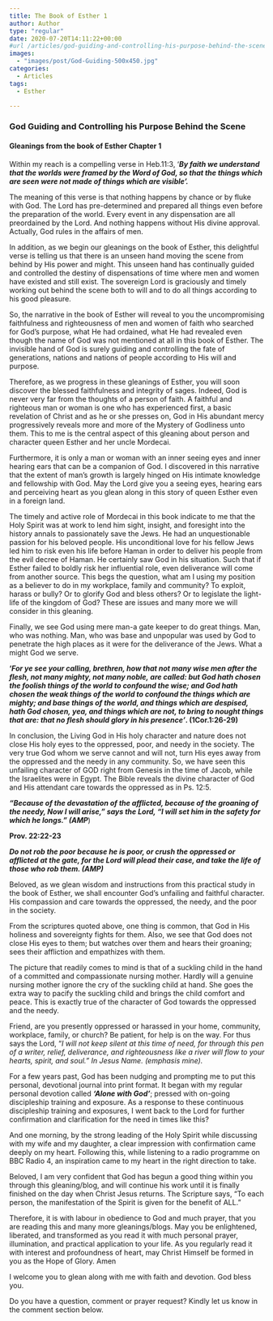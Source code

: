 ```yaml
---
title: The Book of Esther 1
author: Author
type: "regular"
date: 2020-07-20T14:11:22+00:00
#url /articles/god-guiding-and-controlling-his-purpose-behind-the-scene/
images: 
  - "images/post/God-Guiding-500x450.jpg"
categories:
  - Articles
tags:
  - Esther

---
```

### God Guiding and Controlling his Purpose Behind the Scene

#### Gleanings from the book of Esther Chapter 1

Within my reach is a compelling verse in Heb.11:3, ‘**_By faith we understand that the worlds were framed by the Word of God, so that the things which are seen were not made of things which are visible’._**

The meaning of this verse is that nothing happens by chance or by fluke with God. The Lord has pre-determined and prepared all things even before the preparation of the world. Every event in any dispensation are all preordained by the Lord. And nothing happens without His divine approval. Actually, God rules in the affairs of men.

In addition, as we begin our gleanings on the book of Esther, this delightful verse is telling us that there is an unseen hand moving the scene from behind by His power and might. This unseen hand has continually guided and controlled the destiny of dispensations of time where men and women have existed and still exist. The sovereign Lord is graciously and timely working out behind the scene both to will and to do all things according to his good pleasure.

So, the narrative in the book of Esther will reveal to you the uncompromising faithfulness and righteousness of men and women of faith who searched for God’s purpose, what He had ordained, what He had revealed even though the name of God was not mentioned at all in this book of Esther. The invisible hand of God is surely guiding and controlling the fate of generations, nations and nations of people according to His will and purpose.

Therefore, as we progress in these gleanings of Esther, you will soon discover the blessed faithfulness and integrity of sages. Indeed, God is never very far from the thoughts of a person of faith. A faithful and righteous man or woman is one who has experienced first, a basic revelation of Christ and as he or she presses on, God in His abundant mercy progressively reveals more and more of the Mystery of Godliness unto them. This to me is the central aspect of this gleaning about person and character queen Esther and her uncle Mordecai.

Furthermore, it is only a man or woman with an inner seeing eyes and inner hearing ears that can be a companion of God. I discovered in this narrative that the extent of man’s growth is largely hinged on His intimate knowledge and fellowship with God. May the Lord give you a seeing eyes, hearing ears and perceiving heart as you glean along in this story of queen Esther even in a foreign land.

The timely and active role of Mordecai in this book indicate to me that the Holy Spirit was at work to lend him sight, insight, and foresight into the history annals to passionately save the Jews. He had an unquestionable passion for his beloved people. His unconditional love for his fellow Jews led him to risk even his life before Haman in order to deliver his people from the evil decree of Haman. He certainly saw God in his situation. Such that if Esther failed to boldly risk her influential role, even deliverance will come from another source. This begs the question, what am I using my position as a believer to do in my workplace, family and community? To exploit, harass or bully? Or to glorify God and bless others? Or to legislate the light-life of the kingdom of God? These are issues and many more we will consider in this gleaning.

Finally, we see God using mere man-a gate keeper to do great things. Man, who was nothing. Man, who was base and unpopular was used by God to penetrate the high places as it were for the deliverance of the Jews. What a might God we serve.

**‘_For ye see your calling, brethren, how that not many wise men after the flesh, not many mighty, not many noble,&nbsp;are called:&nbsp;but God hath chosen the foolish things of the world to confound the wise; and God hath chosen the weak things of the world to confound the things which are mighty;&nbsp;and base things of the world, and things which are despised, hath God chosen,&nbsp;yea, and things which are not, to bring to nought things that are:&nbsp;that no flesh should glory in his presence’_****. (1Cor.1:26-29)******

In conclusion, the Living God in His holy character and nature does not close His holy eyes to the oppressed, poor, and needy in the society. The very true God whom we serve cannot and will not, turn His eyes away from the oppressed and the needy in any community. So, we have seen this unfailing character of GOD right from Genesis in the time of Jacob, while the Israelites were in Egypt. The Bible reveals the divine character of God and His attendant care towards the oppressed as in Ps. 12:5.

**_&#8220;Because of the devastation of the afflicted, because of the groaning of the needy, Now I will arise,&#8221; says the Lord, &#8220;I will set him in the safety for which he longs.&#8221; (AMP_**)

**Prov. 22:22-23**

**_Do not rob the poor because he is poor, or crush the oppressed or afflicted at the gate, for the Lord will plead their case, and take the life of those who rob them. (AMP)_**

Beloved, as we glean wisdom and instructions from this practical study in the book of Esther, we shall encounter God&#8217;s unfailing and faithful character. His compassion and care towards the oppressed, the needy, and the poor in the society.

From the scriptures quoted above, one thing is common, that God in His holiness and sovereignty fights for them. Also, we see that God does not close His eyes to them; but watches over them and hears their groaning; sees their affliction and empathizes with them.

The picture that readily comes to mind is that of a suckling child in the hand of a committed and compassionate nursing mother. Hardly will a genuine nursing mother ignore the cry of the suckling child at hand. She goes the extra way to pacify the suckling child and brings the child comfort and peace. This is exactly true of the character of God towards the oppressed and the needy.

Friend, are you presently oppressed or harassed in your home, community, workplace, family, or church? Be patient, for help is on the way. For thus says the Lord, &#8220;_I will not keep silent at this time of need, for through this pen of a writer, relief, deliverance, and righteousness like a river will flow to your hearts, spirit, and soul.&#8221; In Jesus Name. (emphasis mine)._

For a few years past, God has been nudging and prompting me to put this personal, devotional journal into print format. It began with my regular personal devotion called **_&#8216;Alone with God&#8217;_**; pressed with on-going discipleship training and exposure. As a response to these continuous discipleship training and exposures, I went back to the Lord for further confirmation and clarification for the need in times like this?

And one morning, by the strong leading of the Holy Spirit while discussing with my wife and my daughter, a clear impression with confirmation came deeply on my heart. Following this, while listening to a radio programme on BBC Radio 4, an inspiration came to my heart in the right direction to take.

Beloved, I am very confident that God has begun a good thing within you through this gleaning/blog, and will continue his work until it is finally finished on the day when Christ Jesus returns. The Scripture says, &#8220;To each person, the manifestation of the Spirit is given for the benefit of ALL.&#8221;

Therefore, it is with labour in obedience to God and much prayer, that you are reading this and many more gleanings/blogs. May you be enlightened, liberated, and transformed as you read it with much personal prayer, illumination, and practical application to your life. As you regularly read it with interest and profoundness of heart, may Christ Himself be formed in you as the Hope of Glory. Amen

I welcome you to glean along with me with faith and devotion. God bless you.

Do you have a question, comment or prayer request? Kindly let us know in the comment section below.